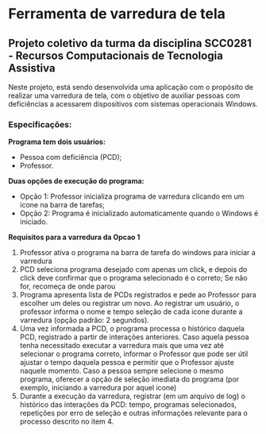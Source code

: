 # Ferramenta de varredura de tela

## Projeto coletivo da turma da disciplina SCC0281 - Recursos Computacionais de Tecnologia Assistiva

Neste projeto, está sendo desenvolvida uma aplicação com o propósito de realizar uma varredura de tela, com o objetivo de auxiliar pessoas com deficiências a acessarem dispositivos com sistemas operacionais Windows.

### Especificações:

**Programa tem dois usuários:**
- Pessoa com deficiência (PCD);
- Professor.

**Duas opções de execução do programa:**
- Opção 1: Professor inicializa programa de varredura clicando em um icone na barra de tarefas;
- Opção 2: Programa é inicializado automaticamente quando o Windows é iniciado.

**Requisitos para a varredura da Opcao 1**

1. Professor ativa o programa na barra de tarefa do windows para iniciar a varredura
2. PCD seleciona programa desejado com apenas um click, e depois do click deve confirmar que o programa selecionado é o correto; Se não for, recomeça de onde parou
3. Programa apresenta lista de PCDs registrados e pede ao Professor para escolher um deles ou registrar um novo. Ao registrar um usuário, o professor informa o nome e tempo seleção de cada icone durante a varredura (opção padrão: 2 segundos).
4. Uma vez informada a PCD, o programa processa o histórico daquela PCD,  registrado a partir de interações anteriores. Caso aquela pessoa tenha necessitado executar a varredura mais que uma vez até selecionar o programa correto, informar o Professor que pode ser útil ajustar o tempo daquela pessoa e permitir que o Professor ajuste naquele momento. Caso a pessoa sempre selecione o mesmo programa, oferecer a opção de seleção imediata do programa (por exemplo, iniciando a varredura por aquel icone)
5. Durante a execução da varredura, registrar (em um arquivo de log) o histórico das interações da PCD: tempo, programas selecionados, repetições por erro de seleção e outras informações relevante para o processo descrito no item 4.



